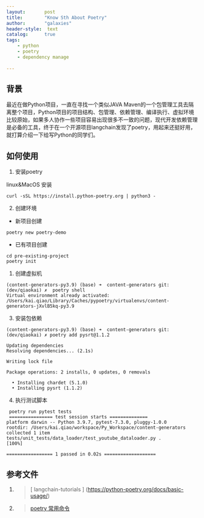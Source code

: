 ```yaml
---
layout:       post
title:        "Know Sth About Poetry"
author:       "galaxies"
header-style:  text
catalog:      true
tags:
    - python
    - poetry
    - dependency manage
 
---
```


## 背景
最近在做Python项目，一直在寻找一个类似JAVA Maven的一个包管理工具去隔离整个项目，Python项目的项目结构、包管理、依赖管理、编译执行、虚拟环境比较原始，如果多人协作一些项目容易出现很多不一致的问题，现代开发依赖管理是必备的工具，终于在一个开源项目langchain发现了poetry，用起来还挺好用，就打算介绍一下给写Python的同学们。

## 如何使用
1. 安装poetry

linux&MacOS 安装

```
curl -sSL https://install.python-poetry.org | python3 -

```

2. 创建环境

* 新项目创建
```
poetry new poetry-demo
```

* 已有项目创建

```
cd pre-existing-project
poetry init

```


1. 创建虚拟机

```
(content-generators-py3.9) (base) ➜  content-generators git:(dev/qiaokai) ✗  poetry shell
Virtual environment already activated: /Users/kai.qiao/Library/Caches/pypoetry/virtualenvs/content-generators-jXvlB5kq-py3.9

```
3. 安装包依赖

```
(content-generators-py3.9) (base) ➜  content-generators git:(dev/qiaokai) ✗ poetry add pysrt@1.1.2

Updating dependencies
Resolving dependencies... (2.1s)

Writing lock file

Package operations: 2 installs, 0 updates, 0 removals

  • Installing chardet (5.1.0)
  • Installing pysrt (1.1.2)
```

4. 执行测试脚本

```
 poetry run pytest tests
 ================ test session starts ==============
platform darwin -- Python 3.9.7, pytest-7.3.0, pluggy-1.0.0
rootdir: /Users/kai.qiao/workspace/Py_Workspace/content-generators
collected 1 item                                                                                                                                    
tests/unit_tests/data_loader/test_youtube_dataloader.py .                                                                                                                                                                        [100%]

================= 1 passed in 0.02s ===================

```




## 

## 






## 参考文件

1.  > [ langchain-tutorials ]
   (https://python-poetry.org/docs/basic-usage/) 
2. >[ poetry 常用命令 ](https://python-poetry.org/docs/cli/)
